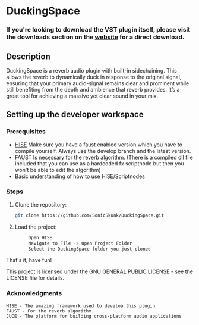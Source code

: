 # DuckingSpace

### If you're looking to download the VST plugin itself, please visit the downloads section on the [website](https://www.sonicskunk.com/#Downloads) for a direct download.

## Description
DuckingSpace is a reverb audio plugin with built-in sidechaining.
This allows the reverb to dynamically duck in response to the original signal, ensuring that your primary audio-signal remains clear and prominent while still benefiting from the depth and ambience that reverb provides.
It’s a great tool for achieving a massive yet clear sound in your mix.




## Setting up the developer workspace
### Prerequisites
- [HISE](https://github.com/christophhart/HISE/tree/develop)
        Make sure you have a faust enabled version which you have to compile yourself. Always use the develop branch and the latest version.
- [FAUST](https://github.com/grame-cncm/faust)
        Is necessary for the reverb algorithm. (There is a compiled dll file included that you can use as a hardcoded fx scriptnode but then you won't be able to edit the algorithm)
- Basic understanding of how to use HISE/Scriptnodes

### Steps
1. Clone the repository:
   ```sh
   git clone https://github.com/SonicSkunk/DuckingSpace.git

2. Load the project:
   ```sh
        Open HISE
        Navigate to File -> Open Project Folder
        Select the DuckingSpace folder you just cloned

That's it, have fun!


This project is licensed under the GNU GENERAL PUBLIC LICENSE - see the LICENSE file for details.

### Acknowledgments

    HISE - The amazing framework used to develop this plugin
    FAUST - For the reverb algorithm.
    JUCE - The platform for building cross-platform audio applications
